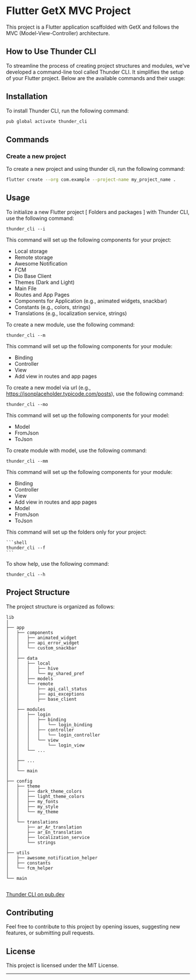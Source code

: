 # Flutter GetX MVC Project

This project is a Flutter application scaffolded with GetX and follows the MVC (Model-View-Controller) architecture.

## How to Use Thunder CLI

To streamline the process of creating project structures and modules, we've developed a command-line tool called Thunder
CLI. It simplifies the setup of your Flutter project. Below are the available commands and their usage:

## Installation

To install Thunder CLI, run the following command:

```bash
pub global activate thunder_cli
```

## Commands

### Create a new project

To create a new project and using thunder cli, run the following command:

```bash
flutter create --org com.example --project-name my_project_name .
```

## Usage

To initialize a new Flutter project [ Folders and packages ] with Thunder CLI, use the following command:

```shell
thunder_cli --i
```

This command will set up the following components for your project:

- Local storage
- Remote storage
- Awesome Notification
- FCM
- Dio Base Client
- Themes (Dark and Light)
- Main File
- Routes and App Pages
- Components for Application (e.g., animated widgets, snackbar)
- Constants (e.g., colors, strings)
- Translations (e.g., localization service, strings)

To create a new module, use the following command:

```shell
thunder_cli --m
```

This command will set up the following components for your module:

- Binding
- Controller
- View
- Add view in routes and app pages

To create a new model via url (e.g., https://jsonplaceholder.typicode.com/posts), use the following command:

```shell
thunder_cli --mo
```

This command will set up the following components for your model:

- Model
- FromJson
- ToJson

To create module with model, use the following command:

```shell
thunder_cli --mm
```

This command will set up the following components for your module:

- Binding
- Controller
- View
- Add view in routes and app pages
- Model
- FromJson
- ToJson

This command will set up the folders only for your project:

    ```shell
    thunder_cli --f
    ```

To show help, use the following command:

```shell
thunder_cli --h
```

## Project Structure

The project structure is organized as follows:

```
lib
│
├── app
│   ├── components
│   │   ├── animated_widget
│   │   ├── api_error_widget
│   │   └── custom_snackbar
│   │
│   ├── data
│   │   ├── local
│   │   │   ├── hive
│   │   │   └── my_shared_pref
│   │   ├── models
│   │   └── remote
│   │       ├── api_call_status
│   │       ├── api_exceptions
│   │       ├── base_client
│   │    
│   ├── modules
│   │   ├── login
│   │   │   ├── binding
│   │   │   │   └── login_binding
│   │   │   ├── controller
│   │   │   │   └── login_controller
│   │   │   └── view
│   │   │       └── login_view
│   │   └── ...
│   │
│   ├── ...
│   │
│   └── main
│
├── config
│   ├── theme
│   │   ├── dark_theme_colors
│   │   ├── light_theme_colors
│   │   ├── my_fonts
│   │   ├── my_style
│   │   └── my_theme
│   │
│   └── translations
│       ├── ar_Ar_translation
│       ├── ar_En_translation
│       ├── localization_service
│       └── strings
│
├── utils
│   ├── awesome_notification_helper
│   ├── constants
│   └── fcm_helper
│
└── main


```

[Thunder CLI on pub.dev](https://pub.dev/packages/thunder_cli)

## Contributing

Feel free to contribute to this project by opening issues, suggesting new features, or submitting pull requests.

## License

This project is licensed under the MIT License.

---

